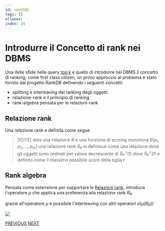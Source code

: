 ```yaml
---
id: rankSQL
tags: []
aliases: 
index: 24
---
```


# Introdurre il Concetto di rank nei DBMS

Una delle sfide nelle query [top k](tecnologie_basi_dati/top_k_queries.md) e quello  di introdurre nei DBMS il concetto di ranking, come first class citizen, un primo approccio al problema e stato fornito dal progetto RankDB definendo i seguenti concetti:

- splitting e interleaving del ranking degli oggetti
- relazione-rank e il principio di ranking
- rank-algebra pensata per le relazioni-rank

## Relazione rank 

Una relazione rank e definita come segue

>[!CITE] data una relazione $R$ e una funzione di scoring monotona $S(p_1,p_2,...,p_m)$  una relazione rank  $R_P$ si definisce come una relazione dove gli oggetti sono ordinati per valore decrescente di $S_P^+(t)$ dove $S_P^+(t)$ e definito come il massimo possibile score della tupla $t$ 

## Rank algebra

Pensata come estensione per supportare le [Relazioni rank](#Relazione%20rank), introduce l'operatore $\mu$ che applica una preferenza alla relazione rank $R_P$

grazie all'operatore $\mu$ e possibile l'interleaving con altri operatori $\sigma(\mu(R_P))$

![](tecnologie_basi_dati/Pasted%20image%2020250220160711.png)

[PREVIOUS](pages/top_k_join_queries.md) [NEXT](tecnologie_basi_dati/pages/skyline_queries.md)
